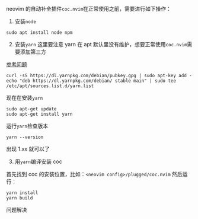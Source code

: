 neovim 的自动补全插件`coc.nvim`在正常使用之前，需要进行如下操作：

1. 安装`node`

```Plain Text
sudo apt install node npm

```

2. 安装`yarn`
这里要注意 yarn 在 apt 默认里没有维护，想要正常使用`coc.nvim`需要添加第三方

[参考问题](https://linuxize.com/post/how-to-install-yarn-on-debian-10/)

```Plain Text
curl -sS https://dl.yarnpkg.com/debian/pubkey.gpg | sudo apt-key add -
echo "deb https://dl.yarnpkg.com/debian/ stable main" | sudo tee /etc/apt/sources.list.d/yarn.list

```

现在在安装`yarn`

```Plain Text
sudo apt-get update
sudo apt-get install yarn

```

运行`yarn`检查版本

```Plain Text
yarn --version

```

出现 1.xx 就可以了

3. 用`yarn`编译安装 coc

首先找到 coc 的安装位置，比如：`<neovim config>/plugged/coc.nvim`
然后运行：

```Plain Text
yarn install
yarn build

```

问题解决

